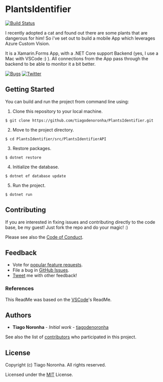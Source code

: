 # PlantsIdentifier

[![Build Status](https://tiagodenoronha.visualstudio.com/PlantsIdentifier/_apis/build/status/PlantsIdentifier-CI)](https://tiagodenoronha.visualstudio.com/PlantsIdentifier/_build/latest?definitionId=4)

I recently adopted a cat and found out there are some plants that are dangerous for him! So i've set out to build a mobile App which leverages Azure Custom Vision. 

It is a Xamarin.Forms App, with a .NET Core support Backend (yes, I use a Mac with VSCode :) ). 
All connections from the App pass through the backend to be able to monitor it a bit better.

[![Bugs](https://img.shields.io/github/issues/tiagodenoronha/PlantsIdentifier.svg)](https://github.com/tiagodenoronha/PlantsIdentifier/issues?utf8=✓&q=is%3Aissue+is%3Aopen+label%3Abug)
[![Twitter](https://img.shields.io/twitter/url/https/github.com/tiagodenoronha/PlantsIdentifier/.svg?style=social)](https://twitter.com/intent/tweet?text=This%20is%20awesome!&url=https%3A%2F%2Fgithub.com%2Ftiagodenoronha%2FPlantsIdentifier%2F)

## Getting Started

You can build and run the project from command line using:

1. Clone this repository to your local machine.
```
$ git clone https://github.com/tiagodenoronha/PlantsIdentifier.git
```
2. Move to the project directory.
```
$ cd PlantsIdentifier/src/PlantsIdentifierAPI
```
3. Restore packages.
```
$ dotnet restore
```
4. Initialize the database.
```
$ dotnet ef database update
```
5. Run the project.
```
$ dotnet run
```

## Contributing

If you are interested in fixing issues and contributing directly to the code base, be my guest! Just fork the repo and do your magic! :)

Please see also the [Code of Conduct](CODE_OF_CONDUCT.md).

## Feedback

* Vote for [popular feature requests](https://github.com/tiagodenoronha/PlantsIdentifier/issues?q=is%3Aopen+is%3Aissue+label%3Afeature-request+sort%3Areactions-%2B1-desc).
* File a bug in [GitHub Issues](https://github.com/tiagodenoronha/PlantsIdentifier/issues).
* [Tweet](https://twitter.com/noronhat) me with other feedback!

### References
This ReadMe was based on the [VSCode](https://github.com/Microsoft/vscode/)'s ReadMe.

## Authors

* **Tiago Noronha** - *Initial work* - [tiagodenoronha](https://github.com/tiagodenoronha)

See also the list of [contributors](https://github.com/tiagodenoronha/PlantsIdentifier/contributors) who participated in this project.

## License

Copyright (c) Tiago Noronha. All rights reserved.

Licensed under the [MIT](LICENSE) License.
